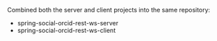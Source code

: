 Combined both the server and client projects into the same repository:

* spring-social-orcid-rest-ws-server
* spring-social-orcid-rest-ws-client
